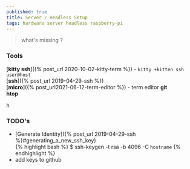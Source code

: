 ```yaml
---
published: true
title: Server / Headless Setup
tags: hardware server headless raspberry-pi
---
```

> what's missing ?

### Tools
[**kitty ssh**]({% post_url 2020-10-02-kitty-term %}) - `kitty +kitten ssh user@host `  
[**ssh**]({% post_url 2019-04-29-ssh %})  
[**micro**]({% post_url2021-06-12-term-editor %}) - term editor
**git**  
**htop**

h
### TODO's
- [Generate Identity]({% post_url 2019-04-29-ssh %}#generating_a_new_ssh_key)  
{% highlight bash %}
$ ssh-keygen -t rsa -b 4096 -C `hostname`
{% endhighlight %}
- add keys to github
